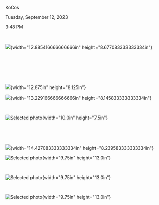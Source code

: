 KoCos

Tuesday, September 12, 2023

3:48 PM

 

![](C:/Users/jnetherton/AppData/Local/Temp/Josiah-@-Work/2023-11-13-10-48-45-8635776/media/Quick-Notes-KoCos-image1.jpg){width="12.885416666666666in" height="8.677083333333334in"}

 

 

 

![](C:/Users/jnetherton/AppData/Local/Temp/Josiah-@-Work/2023-11-13-10-48-45-8635776/media/Quick-Notes-KoCos-image2.jpg){width="12.875in" height="8.125in"}

![](C:/Users/jnetherton/AppData/Local/Temp/Josiah-@-Work/2023-11-13-10-48-45-8635776/media/Quick-Notes-KoCos-image3.jpg){width="13.229166666666666in" height="8.145833333333334in"}

 

![Selected photo](C:/Users/jnetherton/AppData/Local/Temp/Josiah-@-Work/2023-11-13-10-48-45-8635776/media/Quick-Notes-KoCos-image4.jpg){width="10.0in" height="7.5in"}

 

 

![](C:/Users/jnetherton/AppData/Local/Temp/Josiah-@-Work/2023-11-13-10-48-45-8635776/media/Quick-Notes-KoCos-image5.jpg){width="14.427083333333334in" height="8.239583333333334in"}

![Selected photo](C:/Users/jnetherton/AppData/Local/Temp/Josiah-@-Work/2023-11-13-10-48-45-8635776/media/Quick-Notes-KoCos-image6.jpg){width="9.75in" height="13.0in"}

 

![Selected photo](C:/Users/jnetherton/AppData/Local/Temp/Josiah-@-Work/2023-11-13-10-48-45-8635776/media/Quick-Notes-KoCos-image7.jpg){width="9.75in" height="13.0in"}

 

![Selected photo](C:/Users/jnetherton/AppData/Local/Temp/Josiah-@-Work/2023-11-13-10-48-45-8635776/media/Quick-Notes-KoCos-image8.jpg){width="9.75in" height="13.0in"}

 









